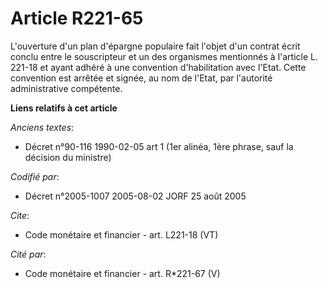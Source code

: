 # Article R221-65

L'ouverture d'un plan d'épargne populaire fait l'objet d'un contrat écrit conclu entre le souscripteur et un des organismes
mentionnés à l'article L. 221-18 et ayant adhéré à une convention d'habilitation avec l'Etat. Cette convention est arrêtée et
signée, au nom de l'Etat, par l'autorité administrative compétente.

**Liens relatifs à cet article**

_Anciens textes_:

  - Décret n°90-116 1990-02-05 art 1 (1er alinéa, 1ère phrase, sauf la décision du ministre)

_Codifié par_:

  - Décret n°2005-1007 2005-08-02 JORF 25 août 2005

_Cite_:

  - Code monétaire et financier - art. L221-18 (VT)

_Cité par_:

  - Code monétaire et financier - art. R*221-67 (V)

